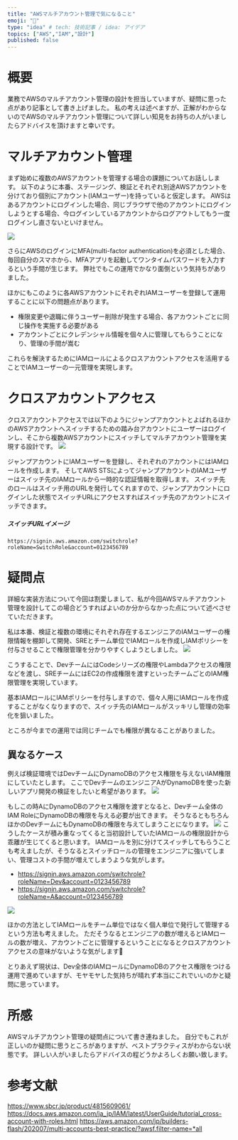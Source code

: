 ```yaml
---
title: "AWSマルチアカウント管理で気になること"
emoji: "🐁"
type: "idea" # tech: 技術記事 / idea: アイデア
topics: ["AWS","IAM","設計"]
published: false
---
```

# 概要
業務でAWSのマルチアカウント管理の設計を担当していますが、疑問に思った点があり記事として書き上げました。
私の考えは述べますが、正解がわからないのでAWSのマルチアカウント管理について詳しい知見をお持ちの人がいましたらアドバイスを頂けますと幸いです。

# マルチアカウント管理
まず始めに複数のAWSアカウントを管理する場合の課題についてお話しします。
以下のように本番、ステージング、検証とそれぞれ別途AWSアカウントを分けており個別にアカウント(IAMユーザー)を持っていると仮定します。
AWSはあるアカウントにログインした場合、同じブラウザで他のアカウントにログインしようとする場合、今ログインしているアカウントからログアウトしてもう一度ログインし直さないといけません。

![](/images/cross-account-management/image1.png)

さらにAWSのログインにMFA(multi-factor authentication)を必須とした場合、毎回自分のスマホから、MFAアプリを起動してワンタイムパスワードを入力するという手間が生じます。
弊社でもこの運用でかなり面倒という気持ちがありました。

ほかにもこのように各AWSアカウントにそれぞれIAMユーザーを登録して運用することに以下の問題点があります。

- 権限変更や退職に伴うユーザー削除が発生する場合、各アカウントごとに同じ操作を実施する必要がある
- アカウントごとにクレデンシャル情報を個々人に管理してもらうことになり、管理の手間が嵩む

これらを解決するためにIAMロールによるクロスアカウントアクセスを活用することでIAMユーザーの一元管理を実現します。

# クロスアカウントアクセス
クロスアカウントアクセスでは以下のようにジャンプアカウントとよばれるほかのAWSアカウントへスイッチするための踏み台アカウントにユーザーはログインし、そこから複数AWSアカウントにスイッチしてマルチアカウント管理を実現する設計です。
![](/images/cross-account-management/image2.png)

ジャンプアカウントにIAMユーザーを登録し、それぞれのアカウントにはIAMロールを作成します。
そしてAWS STSによってジャンプアカウントのIAMユーザーはスイッチ先のIAMロールから一時的な認証情報を取得します。
スイッチ先のロールはスイッチ用のURLを発行してくれますので、ジャンプアカウントにログインした状態でスイッチURLにアクセスすればスイッチ先のアカウントにスイッチできます。
##### スイッチURLイメージ
`https://signin.aws.amazon.com/switchrole?roleName=SwitchRole&account=0123456789`

# 疑問点
詳細な実装方法について今回は割愛しまして、私が今回AWSマルチアカウント管理を設計してこの場合どうすればよいのか分からなかった点について述べさせていただきます。

私は本番、検証と複数の環境にそれぞれ存在するエンジニアのIAMユーザーの権限情報を棚卸して開発、SREとチーム単位でIAMロールを作成しIAMポリシーを付与させることで権限管理を分かりやすくしようとしました。
![](/images/cross-account-management/image3.png)

こうすることで、DevチームにはCodeシリーズの権限やLambdaアクセスの権限などを渡し、SREチームにはEC2の作成権限を渡すといったチームごとのIAM権限管理を実現しています。

基本IAMロールにIAMポリシーを付与しますので、個々人用にIAMロールを作成することがなくなりますので、スイッチ先のIAMロールがスッキリし管理の効率化を狙いました。

ところが今までの運用では同じチームでも権限が異なることがありました。

## 異なるケース
例えば検証環境ではDevチームにDynamoDBのアクセス権限を与えないIAM権限にしていたとします。
ここでDevチームのエンジニアAがDynamoDBを使った新しいアプリ開発の検証をしたいと希望があります。
![](/images/cross-account-management/image4.png)

もしこの時AにDynamoDBのアクセス権限を渡すとなると、Devチーム全体のIAM RoleにDynamoDBの権限を与える必要が出てきます。
そうなるともちろんほかのDevチームにもDynamoDBの権限を与えてしまうことになります。
![](/images/cross-account-management/image5.png)
こうしたケースが積み重なってくると当初設計していたIAMロールの権限設計から乖離が生じてくると思います。
IAMロールを別に分けてスイッチしてもらうことも考えましたが、そうなるとスイッチロールの管理をエンジニアに強いてしまい、管理コストの手間が増えてしまうような気がします。

- https://signin.aws.amazon.com/switchrole?roleName=Dev&account=0123456789
- https://signin.aws.amazon.com/switchrole?roleName=A&account=0123456789

![](/images/cross-account-management/image6.png)


ほかの方法としてIAMロールをチーム単位ではなく個人単位で発行して管理するという方法も考えました。
ただそうなるとエンジニアの数が増えるとIAMロールの数が増え、アカウントごとに管理するということになるとクロスアカウントアクセスの意味がないような気がします🤔

とりあえず現状は、Dev全体のIAMロールにDynamoDBのアクセス権限をつける運用で進めていますが、モヤモヤした気持ちが晴れず本当にこれでいいのかと疑問に思っています。

# 所感
AWSマルチアカウント管理の疑問点について書き連ねました。
自分でもこれが正しいのか疑問に思うところがありますが、ベストプラクティスがわからない状態です。
詳しい人がいましたらアドバイスの程どうかよろしくお願い致します。

# 参考文献
https://www.sbcr.jp/product/4815609061/
https://docs.aws.amazon.com/ja_jp/IAM/latest/UserGuide/tutorial_cross-account-with-roles.html
https://aws.amazon.com/jp/builders-flash/202007/multi-accounts-best-practice/?awsf.filter-name=*all